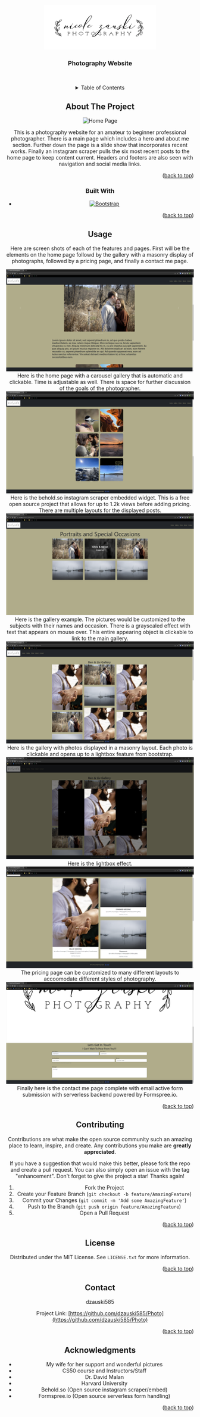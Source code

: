 
<a name="readme-top"></a>

<!-- PROJECT LOGO -->
<br />
<div align="center">
    <img src="images/NZ Photography Logo.png" alt="Logo" width="300
    " height="120">

  <h3 align="center">Photography Website </h3>

  <p align="center">

<br>

<!-- TABLE OF CONTENTS -->
<details>
  <summary>Table of Contents</summary>
  <ol>
    <li>
      <a href="#about-the-project">About The Project</a>
      <ul>
        <li><a href="#built-with">Built With</a></li>
      </ul>
    </li>
    <li><a href="#usage">Usage</a></li>
    <li><a href="#Contributing">Contributing</a></li>
    <li><a href="#license">License</a></li>
    <li><a href="#contact">Contact</a></li>
    <li><a href="#acknowledgments">Acknowledgments</a></li>
  </ol>
</details>



<!-- ABOUT THE PROJECT -->
## About The Project
<img src="images/Screenshot 9_19_2023 3_43_41 PM.png" alt="Home Page" >

This is a photography website for an amateur to beginner professional photographer. There is a main page which includes a hero and about me section. Further down the page is a slide show that incorporates recent works. Finally an instagram scraper pulls the six most recent posts to the home page to keep content current. Headers and footers are also seen with navigation and social media links. 
<p align="right">(<a href="#readme-top">back to top</a>)</p>



### Built With
* [![Bootstrap][Bootstrap.com]][Bootstrap-url]

<p align="right">(<a href="#readme-top">back to top</a>)</p>


<!-- USAGE EXAMPLES -->
## Usage

Here are screen shots of each of the features and pages. First will be the elements on the home page followd by the gallery with a masonry display of photographs, followed by a pricing page, and finally a contact me page. 

<img src="images/Nicole Zauski Photography - Google Chrome 9_19_2023 3_44_15 PM.png" alt="Home Page" >
Here is the home page with a carousel gallery that is automatic and clickable. Time is adjustable as well. There is space for further discussion of the goals of the photographer. 
<img src="images/Nicole Zauski Photography - Google Chrome 9_19_2023 3_44_23 PM.png" alt="Home Page" >
Here is the behold.so instagram scraper embedded widget. This is a free open source project that allows for up to 1.2k views before adding pricing. There are multiple layouts for the displayed posts. 
<img src="images/Nicole Zauski Photography - Google Chrome 9_19_2023 3_44_40 PM.png" alt="Gallery" >
Here is the gallery example. The pictures would be customized to the subjects with their names and occasion. There is a grayscaled effect with text that appears on mouse over. This entire appearing object is clickable to link to the main gallery. 
<img src="images/Nicole Zauski Photography - Google Chrome 9_19_2023 3_44_49 PM.png" alt="Gallery" >
Here is the gallery with photos displayed in a masonry layout. Each photo is clickable and opens up to a lightbox feature from bootstrap. 
<img src="images/Nicole Zauski Photography - Google Chrome 9_19_2023 3_44_51 PM.png" alt="Gallery" >
Here is the lightbox effect. 
<img src="images/Nicole Zauski Photography - Google Chrome 9_19_2023 3_45_10 PM.png" alt="Pricing" >
The pricing page can be customized to many different layouts to accoomodate different styles of photography. 
<img src="images/Nicole Zauski Photography - Google Chrome 9_19_2023 3_45_21 PM.png" alt="Contact" >
Finally here is the contact me page complete with email active form submission with serverless backend powered by Formspree.io. 


<p align="right">(<a href="#readme-top">back to top</a>)</p>

<!-- CONTRIBUTING -->
## Contributing

Contributions are what make the open source community such an amazing place to learn, inspire, and create. Any contributions you make are **greatly appreciated**.

If you have a suggestion that would make this better, please fork the repo and create a pull request. You can also simply open an issue with the tag "enhancement".
Don't forget to give the project a star! Thanks again!

1. Fork the Project
2. Create your Feature Branch (`git checkout -b feature/AmazingFeature`)
3. Commit your Changes (`git commit -m 'Add some AmazingFeature'`)
4. Push to the Branch (`git push origin feature/AmazingFeature`)
5. Open a Pull Request

<p align="right">(<a href="#readme-top">back to top</a>)</p>


<!-- LICENSE -->
## License

Distributed under the MIT License. See `LICENSE.txt` for more information.

<p align="right">(<a href="#readme-top">back to top</a>)</p>


<!-- CONTACT -->
## Contact

dzauski585 

Project Link: [https://github.com/dzauski585/Photo](https://github.com/dzauski585/Photo)

<p align="right">(<a href="#readme-top">back to top</a>)</p>



<!-- ACKNOWLEDGMENTS -->
## Acknowledgments

* My wife for her support and wonderful pictures
* CS50 course and Instructors/Staff
* Dr. David Malan
* Harvard University
* Behold.so (Open source instagram scraper/embed)
* Formspree.io (Open source serverless form handling)


<p align="right">(<a href="#readme-top">back to top</a>)</p>



<!-- MARKDOWN LINKS & IMAGES -->
<!-- https://www.markdownguide.org/basic-syntax/#reference-style-links -->

[Bootstrap.com]: https://img.shields.io/badge/Bootstrap-563D7C?style=for-the-badge&logo=bootstrap&logoColor=white
[Bootstrap-url]: https://getbootstrap.com

